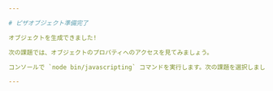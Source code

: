 ```yaml
---

# ピザオブジェクト準備完了

オブジェクトを生成できました!

次の課題では、オブジェクトのプロパティへのアクセスを見てみましょう。

コンソールで `node bin/javascripting` コマンドを実行します。次の課題を選択しましょう。

---
```

